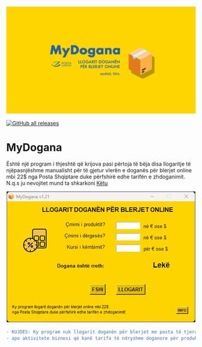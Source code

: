 [![MyDogana Banner](./asete/baneri_mydogana.jpg)](https://github.com/marseltefa/mydogana/releases)

[![GitHub all releases](https://img.shields.io/github/downloads/marseltefa/mydogana/total)](https://github.com/marseltefa/mydogana/releases)

# <b>MyDogana</b> #

Është një program i thjeshtë që krijova pasi përtoja të bëja disa llogaritje të njëpasnjëshme manualisht për të gjetur vlerën e doganës 
për blerjet online mbi 22$ nga Posta Shqiptare duke përfshirë edhe tarifën e zhdoganimit. N.q.s ju nevojitet mund ta shkarkoni [Këtu](https://github.com/marseltefa/mydogana/releases)


<p align="center">
  <a href="https://github.com/marseltefa/mydogana/releases"><img src="./asete/screenshot_01.jpg">
</p>

````diff
- KUJDES: Ky program nuk llogarit doganën për blerjet me posta të tjera private që kanë tarifa të ndryshme zhdoganimi
- apo aktivitete biznesi që kanë tarifa të ndryshme doganore për produkte të ndryshme!
